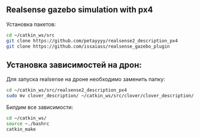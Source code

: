 ## Realsense gazebo simulation with px4
Установка пакетов:
```bash
cd ~/catkin_ws/src
git clone https://github.com/petayyyy/realsense2_description_px4
git clone https://github.com/issaiass/realsense_gazebo_plugin
```
## Установка зависимостей на дрон:
Для запуска realsense на дроне необходимо заменить папку:
```bash
cd ~/catkin_ws/src/realsense2_description_px4
sudo mv clover_description/ ~/catkin_ws/src/clover/clover_description/
```
Билдим все зависимости:
```bash
cd ~/catkin_ws/
source ~./bashrc
catkin_make
```
